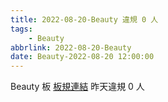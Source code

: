 ```yaml
---
title: 2022-08-20-Beauty 違規 0 人
tags:
    - Beauty
abbrlink: 2022-08-20-Beauty
date: Beauty-2022-08-20 12:00:00
---
```

Beauty 板 [板規連結](https://www.ptt.cc/bbs/Beauty/M.1630069980.A.84B.html)
昨天違規 0 人
